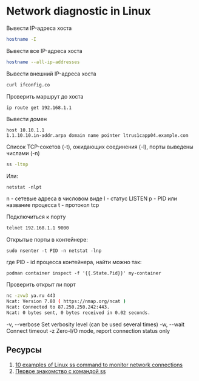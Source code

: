 # Network diagnostic in Linux

Вывести IP-адреса хоста
```bash
hostname -I
```

Вывести все IP-адреса хоста
```bash
hostname --all-ip-addresses
```

Вывести внешний IP-адреса хоста
```bash
curl ifconfig.co
```

Проверить маршрут до хоста
```bash
ip route get 192.168.1.1
```

Вывести домен
```shell script
host 10.10.1.1
1.1.10.10.in-addr.arpa domain name pointer ltrus1capp04.example.com
```

Список TCP-сокетов (-t), ожидающих соединения (-l), порты выведены числами (-n)
```bash
ss -ltnp
```

Или:
```shell script
netstat -nlpt
```
n - сетевые адреса в числовом виде
l - статус LISTEN
p - PID или название процесса
t - протокол tcp

Подключиться к порту
```bash
telnet 192.168.1.1 9000
```

Открытые порты в контейнере:

```shell
sudo nsenter -t PID -n netstat -lnp
```

где PID - id процесса контейнера, найти можно так:

```shell
podman container inspect -f '{{.State.Pid}}' my-container
```

Проверить открыт ли порт
```bash
nc -zvw3 ya.ru 443
Ncat: Version 7.80 ( https://nmap.org/ncat )
Ncat: Connected to 87.250.250.242:443.
Ncat: 0 bytes sent, 0 bytes received in 0.02 seconds.
```

-v, --verbose              Set verbosity level (can be used several times)
-w, --wait <time>          Connect timeout
-z                         Zero-I/O mode, report connection status only


## Ресурсы

1. [10 examples of Linux ss command to monitor network connections](https://www.binarytides.com/linux-ss-command/)
2. [Первое знакомство с командой ss](https://habr.com/ru/company/ruvds/blog/346744/)
